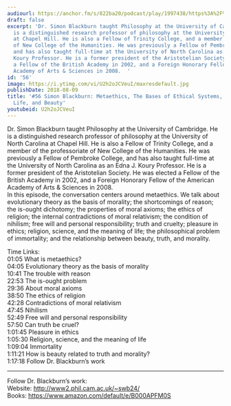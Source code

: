 ```yaml
---
audiourl: https://anchor.fm/s/822ba20/podcast/play/1997438/https%3A%2F%2Fd3ctxlq1ktw2nl.cloudfront.net%2Fproduction%2F2018-11-28%2F7650442-44100-2-76c86fe729723.mp3
draft: false
excerpt: 'Dr. Simon Blackburn taught Philosophy at the University of Cambridge. He
  is a distinguished research professor of philosophy at the University of North Carolina
  at Chapel Hill. He is also a Fellow of Trinity College, and a member of the professoriate
  of New College of the Humanities. He was previously a Fellow of Pembroke College,
  and has also taught full-time at the University of North Carolina as an Edna J.
  Koury Professor. He is a former president of the Aristotelian Society. He was elected
  a Fellow of the British Academy in 2002, and a Foreign Honorary Fellow of the American
  Academy of Arts & Sciences in 2008.  '
id: '56'
image: https://i.ytimg.com/vi/U2h2oJCVeuI/maxresdefault.jpg
publishDate: 2018-08-09
title: '#56 Simon Blackburn: Metaethics, The Bases of Ethical Systems, Meaning of
  Life, and Beauty'
youtubeid: U2h2oJCVeuI
---
```

<div class="timelinks">

Dr. Simon Blackburn taught Philosophy at the University of Cambridge. He is a distinguished research professor of philosophy at the University of North Carolina at Chapel Hill. He is also a Fellow of Trinity College, and a member of the professoriate of New College of the Humanities. He was previously a Fellow of Pembroke College, and has also taught full-time at the University of North Carolina as an Edna J. Koury Professor. He is a former president of the Aristotelian Society. He was elected a Fellow of the British Academy in 2002, and a Foreign Honorary Fellow of the American Academy of Arts & Sciences in 2008.  
In this episode, the conversation centers around metaethics. We talk about evolutionary theory as the basis of morality; the shortcomings of reason; the is-ought dichotomy; the properties of moral axioms; the ethics of religion; the internal contradictions of moral relativism; the condition of nihilism; free will and personal responsibility; truth and cruelty; pleasure in ethics; religion, science, and the meaning of life; the philosophical problem of immortality; and the relationship between beauty, truth, and morality. 

Time Links:  
<time>01:05</time> What is metaethics?  
<time>04:05</time> Evolutionary theory as the basis of morality    
<time>10:41</time> The trouble with reason    
<time>22:53</time> The is-ought problem    
<time>29:36</time> About moral axioms    
<time>38:50</time> The ethics of religion    
<time>42:28</time> Contradictions of moral relativism    
<time>47:45</time> Nihilism    
<time>52:49</time> Free will and personal responsibility    
<time>57:50</time> Can truth be cruel?  
<time>1:01:45</time> Pleasure in ethics  
<time>1:05:30</time> Religion, science, and the meaning of life  
<time>1:09:04</time> Immortality  
<time>1:11:21</time> How is beauty related to truth and morality?  
<time>1:17:18</time> Follow Dr. Blackburn’s work  

---

Follow Dr. Blackburn’s work:  
Website: http://www2.phil.cam.ac.uk/~swb24/  
Books: https://www.amazon.com/default/e/B000APFM0S
</div>

